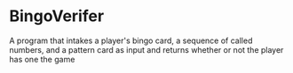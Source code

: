 <h1>BingoVerifer</h1>
A program that intakes a player's bingo card, a sequence of called numbers, and a pattern card as input and returns whether or not the player has one the game


